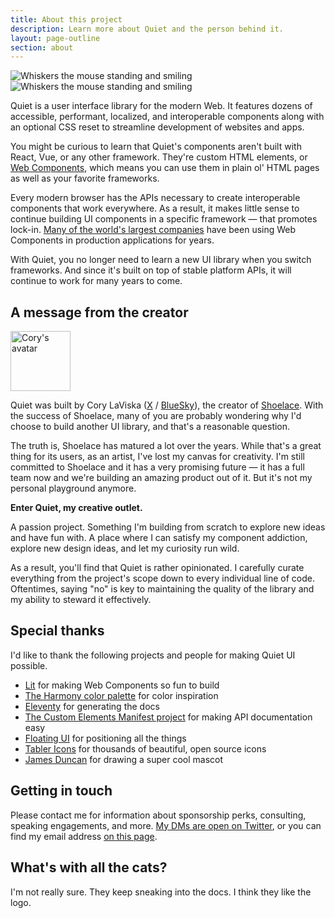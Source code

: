 ```yaml
---
title: About this project
description: Learn more about Quiet and the person behind it.
layout: page-outline
section: about
---
```


<img class="whiskers-end only-light" src="/assets/images/whiskers/whiskers-happy-light.svg" alt="Whiskers the mouse standing and smiling">
<img class="whiskers-end only-dark" src="/assets/images/whiskers/whiskers-happy-dark.svg" alt="Whiskers the mouse standing and smiling">

Quiet is a user interface library for the modern Web. It features dozens of accessible, performant, localized, and interoperable components along with an optional CSS reset to streamline development of websites and apps.

You might be curious to learn that Quiet's components aren't built with React, Vue, or any other framework. They're custom HTML elements, or [Web Components](https://developer.mozilla.org/en-US/docs/Web/API/Web_components), which means you can use them in plain ol' HTML pages as well as your favorite frameworks.

Every modern browser has the APIs necessary to create interoperable components that work everywhere. As a result, it makes little sense to continue building UI components in a specific framework — that promotes lock-in. [Many of the world's largest companies](https://arewebcomponentsathingyet.com/) have been using Web Components in production applications for years.

With Quiet, you no longer need to learn a new UI library when you switch frameworks. And since it's built on top of stable platform APIs, it will continue to work for many years to come.

## A message from the creator

<a href="https://x.com/cory_laviska" data-no-external-icon>
  <img 
    class="avatar"
    src="https://gravatar.com/avatar/bf1b3b95fd5b096a3592247c29667b33?s=400"
    alt="Cory's avatar"
    width="96"
    height="96"
  >
</a>

Quiet was built by Cory LaViska ([X](https://x.com/cory_laviska) / [BlueSky](https://bsky.app/profile/cory.laviska.com)), the creator of [Shoelace](https://shoelace.style/). With the success of Shoelace, many of you are probably wondering why I'd choose to build another UI library, and that's a reasonable question.

The truth is, Shoelace has matured a lot over the years. While that's a great thing for its users, as an artist, I've lost my canvas for creativity. I'm still committed to Shoelace and it has a very promising future — it has a full team now and we're building an amazing product out of it. But it's not my personal playground anymore.

**Enter Quiet, my creative outlet.**

A passion project. Something I'm building from scratch to explore new ideas and have fun with. A place where I can satisfy my component addiction, explore new design ideas, and let my curiosity run wild.

As a result, you'll find that Quiet is rather opinionated. I carefully curate everything from the project's scope down to every individual line of code. Oftentimes, saying "no" is key to maintaining the quality of the library and my ability to steward it effectively.

## Special thanks

I'd like to thank the following projects and people for making Quiet UI possible.

- [Lit](https://lit.dev/) for making Web Components so fun to build
- [The Harmony color palette](https://evilmartians.com/opensource/harmony) for color inspiration
- [Eleventy](https://www.11ty.dev/) for generating the docs
- [The Custom Elements Manifest project](https://custom-elements-manifest.open-wc.org/) for making API documentation easy
- [Floating UI](https://floating-ui.com/) for positioning all the things
- [Tabler Icons](https://tabler.io/icons) for thousands of beautiful, open source icons
- [James Duncan](https://x.com/JamesDuncanArt) for drawing a super cool mascot

## Getting in touch

Please contact me for information about sponsorship perks, consulting, speaking engagements, and more. [My DMs are open on Twitter](https://x.com/cory_laviska), or you can find my email address [on this page](https://www.abeautifulsite.net/cv#contact).

## What's with all the cats?

I'm not really sure. They keep sneaking into the docs. I think they like the logo. <quiet-icon name="paw" style="rotate: -10deg; translate: 0 2px;"></quiet-icon> <quiet-icon name="paw" style="rotate: 15deg; translate: 0 -4px;"></quiet-icon>
